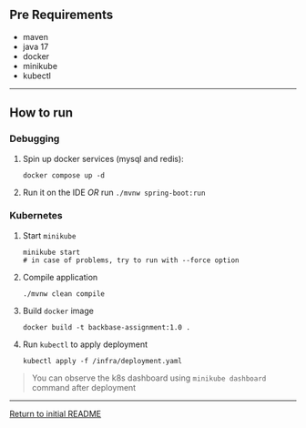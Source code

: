 ## Pre Requirements
- maven
- java 17
- docker
- minikube
- kubectl
---
## How to run

### Debugging

1. Spin up docker services (mysql and redis):
   ```
   docker compose up -d
   ```
2. Run it on the IDE *OR* run `./mvnw spring-boot:run`

### Kubernetes

1. Start `minikube`
   ```
   minikube start
   # in case of problems, try to run with --force option
   ```
2. Compile application
   ```
   ./mvnw clean compile
   ```
3. Build `docker` image
   ```
   docker build -t backbase-assignment:1.0 .
   ```
4. Run `kubectl` to apply deployment
   ```
   kubectl apply -f /infra/deployment.yaml
   ```
> You can observe the k8s dashboard using `minikube dashboard` command after deployment
---

[Return to initial README](README.md)